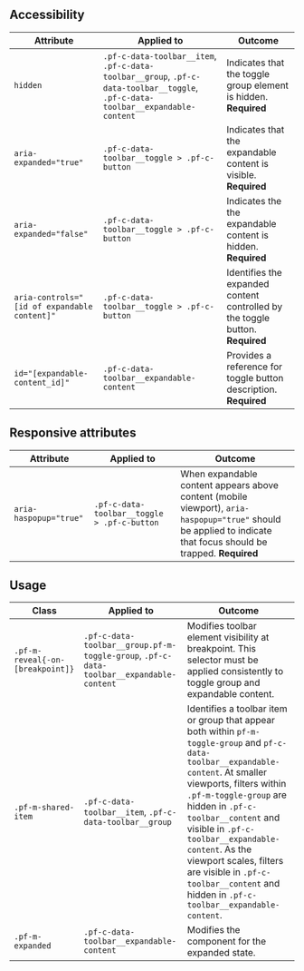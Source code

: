 

## Accessibility

| Attribute | Applied to | Outcome |
| -- | -- | -- |
| `hidden` | `.pf-c-data-toolbar__item`, `.pf-c-data-toolbar__group`, `.pf-c-data-toolbar__toggle`, `.pf-c-data-toolbar__expandable-content` |  Indicates that the toggle group element is hidden. **Required** |
| `aria-expanded="true"` | `.pf-c-data-toolbar__toggle > .pf-c-button` |  Indicates that the expandable content is visible. **Required** |
| `aria-expanded="false"` | `.pf-c-data-toolbar__toggle > .pf-c-button` |  Indicates the the expandable content is hidden. **Required** |
| `aria-controls="[id of expandable content]"` | `.pf-c-data-toolbar__toggle > .pf-c-button` |  Identifies the expanded content controlled by the toggle button. **Required** |
| `id="[expandable-content_id]"` | `.pf-c-data-toolbar__expandable-content` | Provides a reference for toggle button description. **Required** |

## Responsive attributes

| Attribute | Applied to | Outcome |
| -- | -- | -- |
| `aria-haspopup="true"` | `.pf-c-data-toolbar__toggle > .pf-c-button` | When expandable content appears above content (mobile viewport), `aria-haspopup="true"` should be applied to indicate that focus should be trapped. **Required** |


## Usage

| Class | Applied to | Outcome |
| -- | -- | -- |
| `.pf-m-reveal{-on-[breakpoint]}` | `.pf-c-data-toolbar__group.pf-m-toggle-group`, `.pf-c-data-toolbar__expandable-content` | Modifies toolbar element visibility at breakpoint. This selector must be applied consistently to toggle group and expandable content. |
| `.pf-m-shared-item` | `.pf-c-data-toolbar__item`, `.pf-c-data-toolbar__group` | Identifies a toolbar item or group that appear both within `pf-m-toggle-group` and `pf-c-data-toolbar__expandable-content`. At smaller viewports, filters within `.pf-m-toggle-group` are hidden in `.pf-c-toolbar__content` and visible in `.pf-c-toolbar__expandable-content`. As the viewport scales, filters are visible in `.pf-c-toolbar__content` and hidden in `.pf-c-toolbar__expandable-content`. |
| `.pf-m-expanded` | `.pf-c-data-toolbar__expandable-content` | Modifies the component for the expanded state. |
